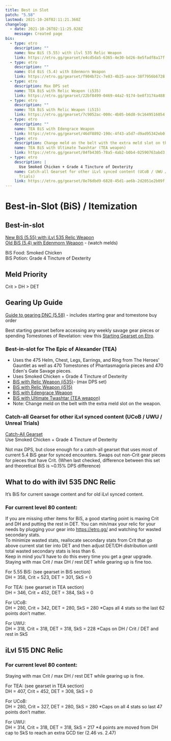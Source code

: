 ```yaml
---
title: Best in Slot
patch: "5.58"
lastmod: 2021-10-26T02:11:21.360Z
changelog:
  - date: 2021-10-26T02:11:25.028Z
    message: Created page
bis:
  - type: etro
    description: ""
    name: New BiS (5.55) with ilvl 535 Relic Weapon
    link: https://etro.gg/gearset/e4cd5da5-6365-4e30-bd26-8e5fadf8a17f
  - type: etro
    description: ""
    name: Old BiS (5.4) with Edenmorn Weapon
    link: https://etro.gg/gearset/f904b72c-7e83-4b25-aace-38f7956b6728
  - type: etro
    description: Max DPS set
    name: TEA BiS with Relic Weapon (i535)
    link: https://etro.gg/gearset/22bf8499-0469-44a2-9174-be8f3174a488
  - type: etro
    description: ""
    name: TEA BiS with Relic Weapon (i515)
    link: https://etro.gg/gearset/7c9052ac-000c-4b05-b6d8-9c1649516054
  - type: etro
    description: ""
    name: TEA BiS with Edengrace Weapon
    link: https://etro.gg/gearset/46df8892-190c-4f43-a5d7-d9ad95342eb0
  - type: etro
    description: Change meld on the belt with the extra meld slot on the weapon
    name: TEA BiS with Ultimate Twashtar (TEA weapon)
    link: https://etro.gg/gearset/04fb4305-78a5-4ab2-b0b4-02590763abd3
  - type: etro
    description: |
      Use Smoked Chicken + Grade 4 Tincture of Dexterity
    name: Catch-all Gearset for other iLvl synced content (UCoB / UWU / Unreal
      Trials)
    link: https://etro.gg/gearset/8e76dbd9-6828-45d1-ae6b-2d2051e2b09f
---
```

# Best-in-Slot (BiS) / Itemization

## Best-in-slot

[New BiS (5.55) with iLvl 535 Relic Weapon](https://etro.gg/gearset/e4cd5da5-6365-4e30-bd26-8e5fadf8a17f) \
[Old BiS (5.4) with Edenmorn Weapon](https://etro.gg/gearset/f904b72c-7e83-4b25-aace-38f7956b6728) - (watch melds)

BiS Food: Smoked Chicken\
BiS Potion: Grade 4 Tincture of Dexterity  

## Meld Priority

Crit > DH > DET

## Gearing Up Guide

[Guide to gearing DNC (5.58)](https://docs.google.com/document/d/1FPD-xboF_kWqynF9zXJdijOyYJkVjHjMhBbRg11apd4/edit?usp=sharing) - includes starting gear and tomestone buy order

Best starting gearset before accessing any weekly savage gear pieces or spending Tomestones of Revelation: view this [Starting Gearset on Etro](https://etro.gg/gearset/702816d1-c9ef-4ee1-836f-6e9a751b9673).

### Best-in-slot for The Epic of Alexander (TEA)

* Uses the 475 Helm, Chest, Legs, Earrings, and Ring from The Heroes' Gauntlet as well as 470 Tomestones of Phantasmagoria pieces and 470 Eden's Gate Savage pieces.  
* Uses Smoked Chicken + Grade 4 Tincture of Dexterity  
* [BiS with Relic Weapon (i535)](https://etro.gg/gearset/22bf8499-0469-44a2-9174-be8f3174a488)- (max DPS set)  
* [BiS with Relic Weapon (i515)](https://etro.gg/gearset/7c9052ac-000c-4b05-b6d8-9c1649516054)  
* [BiS with Edengrace Weapon](https://etro.gg/gearset/46df8892-190c-4f43-a5d7-d9ad95342eb0)
* [BiS with Ultimate Twashtar (TEA weapon)](https://etro.gg/gearset/04fb4305-78a5-4ab2-b0b4-02590763abd3)
* Note: Change meld on the belt with the extra meld slot on the weapon. 

### Catch-all Gearset for other iLvl synced content (UCoB / UWU / Unreal Trials)

[Catch-All Gearset](https://etro.gg/gearset/8e76dbd9-6828-45d1-ae6b-2d2051e2b09f) \
Use Smoked Chicken + Grade 4 Tincture of Dexterity

Not max DPS, but close enough for a catch-all gearset that uses most of current 5.4 BiS gear for synced encounters. Swaps out non-Crit gear pieces for pieces that have Crit. (When last checked, difference between this set and theoretical BiS is ~0.15% DPS difference)

## What to do with ilvl 535 DNC Relic

It’s BiS for current savage content and for old iLvl synced content.

### For current level 80 content:

If you are missing other items for BiS, a good starting point is maxing Crit and DH and putting the rest in DET. You can min/max your relic for your needs by plugging your gear into <https://etro.gg/> and watching for wasted secondary stats.\
To minimize wasted stats, reallocate secondary stats from Crit that go above current stat tier into DET and then adjust DET/DH distribution until total wasted secondary stats is less than 6.\
Keep in mind you'll have to do this every time you get a gear upgrade. Staying with max Crit / max DH / rest DET while gearing up is fine too.

For 5.55 BiS: (see gearset in BiS section)\
DH = 358, Crit = 523, DET = 301, SkS = 0

For TEA: (see gearset in TEA section)\
DH = 346, Crit = 452, DET = 384, SkS = 0

For UCoB:\
DH = 280, Crit = 342, DET = 280, SkS = 280 *Caps all 4 stats so the last 62 points don’t matter. 

For UWU:\
DH = 318, Crit = 318, DET = 318, SkS = 228 *Caps on DH / Crit / DET and rest in SkS

## iLvl 515 DNC Relic

### For current level 80 content:

Staying with max Crit / max DH / rest DET while gearing up is fine.

For TEA: (see gearset in TEA section)\
DH = 407, Crit = 452, DET = 308, SkS = 0 

For UCoB:\
DH = 280, Crit = 327, DET = 280, SkS = 280 *Caps on all 4 stats so last 47 points don’t matter. 

For UWU:\
DH = 314, Crit = 318, DET = 318, SkS = 217 *4 points are moved from DH cap to SkS to reach an extra GCD tier (2.46 vs. 2.47)